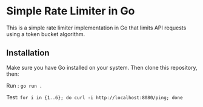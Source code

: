 # Simple Rate Limiter in Go

This is a simple rate limiter implementation in Go that limits API requests using a token bucket algorithm.

## Installation

Make sure you have Go installed on your system. Then clone this repository, then:


Run : ```go run . ```

Test: ``` for i in {1..6}; do curl -i http://localhost:8080/ping; done ```
